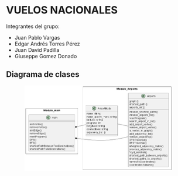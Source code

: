 # VUELOS NACIONALES

Integrantes del grupo:
<ul>
    <li>Juan Pablo Vargas</li>
    <li>Edgar Andrés Torres Pérez</li>
    <li>Juan David Padilla</li>
    <li>Giuseppe Gomez Donado</li>
</ul>

## Diagrama de clases
<div align="center">
 
 <a href="https://github.com/Torrex123/Animack/">
    <img width="80%" src="img/Diagrama.png" alt="Vuelos Nacionales">
 </a>
</div>